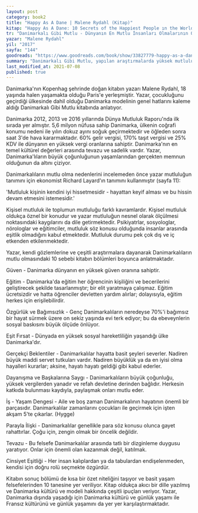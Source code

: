```yaml
---
layout: post  
category: book2  
title: "Happy As A Dane | Malene Rydahl (Kitap)"  
kitap: "Happy As A Dane: 10 Secrets of the Happiest People ın the World"  
tr: "Danimarkalı Gibi Mutlu - Dünyanın En Mutlu İnsanları Olmalarının On Nedeni"  
yazar: "Malene Rydahl"  
yil: "2017"  
sayfa: "144"  
goodreads: "https://www.goodreads.com/book/show/33827779-happy-as-a-dane"
summary: "Danimarkalı Gibi Mutlu, yapılan araştırmalarda yüksek mutluluk oranları ile dikkat çeken Danimarka'nın günlük yaşamına odaklanan bir kitap."
last_modified_at: 2021-07-08
published: true
---
```


Danimarka'nın Kopenhag şehrinde doğan kitabın yazarı Malene Rydahl, 18 yaşında halen yaşamakta olduğu Paris'e yerleşmiştir. Yazar, çocukluğunu geçirdiği ülkesinde dahil olduğu Danimarka modelinin genel hatlarını kaleme aldığı Danimarkalı Gibi Mutlu kitabında anlatıyor.  
  
Danimarka 2012, 2013 ve 2016 yıllarında Dünya Mutluluk Raporu'nda ilk sırada yer almıştır. 5,6 milyon nüfusa sahip Danimarka, ülkenin coğrafi konumu nedeni ile yılın dokuz ayını soğuk geçirmektedir ve öğleden sonra saat 3'de hava kararmaktadır. 60% gelir vergisi, 170% taşıt vergisi ve 25% KDV ile dünyanın en yüksek vergi oranlarına sahiptir. Danimarka'nın en temel kültürel değerleri arasında tevazu ve sadelik vardır. Yazar, Danimarka'lıların büyük çoğunluğunun yaşamlarından gerçekten memnun olduğunun da altını çiziyor.  
  
Danimarkalıların mutlu olma nedenlerini incelemeden önce yazar mutluluğun tanımını için ekonomist Richard Layard'ın tanımını kullanmıştır (sayfa 11):  
  
'Mutluluk kişinin kendini iyi hissetmesidir - hayattan keyif alması ve bu hissin devam etmesini istemesidir.'  
  
Kişisel mutluluk ile toplumun mutluluğu farklı kavramlardır. Kişisel mutluluk oldukça öznel bir konudur ve yazar mutluluğun nesnel olarak ölçülmesi noktasındaki kaygılarını da dile getirmektedir. Psikiyatrlar, sosyologlar, nörologlar ve eğitimciler, mutluluk söz konusu olduğunda insanlar arasında eşitlik olmadığını kabul etmektedir. Mutluluk durumu pek çok dış ve iç etkenden etkilenmektedir.  
  
Yazar, kendi gözlemlerine ve çeşitli araştırmalara dayanarak Danimarkalıların mutlu olmasındaki 10 sebebi kitabın bölümleri boyunca anlatmaktadır.  
  
Güven - Danimarka dünyanın en yüksek güven oranına sahiptir.  
  
Eğitim - Danimarka'da eğitim her öğrencinin kişiliğini ve becerilerini geliştirecek şekilde tasarlanmıştır; bir elit yaratmaya çalışmaz. Eğitim ücretsizdir ve hatta öğrenciler devletten yardım alırlar; dolayısıyla, eğitim herkes için erişilebilirdir.  
  
Özgürlük ve Bağımsızlık - Genç Danimarkalıların neredeyse 70%'i bağımsız bir hayat sürmek üzere on sekiz yaşında evi terk ediyor; bu da ebeveynlerin sosyal baskısını büyük ölçüde önlüyor.  
  
Eşit Fırsat - Dünyada en yüksek sosyal hareketliliğin yaşandığı ülke Danimarka'dır.  
  
Gerçekçi Beklentiler - Danimarkalılar hayatta basit şeyleri severler. Nadiren büyük maddi servet tutkuları vardır. Nadiren büyüklük ya da en iyisi olma hayalleri kurarlar; aksine, hayatı hayatı geldiği gibi kabul ederler.  
  
Dayanışma ve Başkalarına Saygı - Danimarkalıların büyük çoğunluğu, yüksek vergilerden yanadır ve refah devletine derinden bağlıdır. Herkesin katkıda bulunması kaydıyla, paylaşmak onları mutlu eder.  
  
İş - Yaşam Dengesi - Aile ve boş zaman Danimarkalının hayatının önemli bir parçasıdır. Danimarkalılar zamanlarını çocukları ile geçirmek için işten akşam 5'te çıkarlar. (Hygge)  
  
Parayla İlişki - Danimarkalılar genellikle para söz konusu olunca gayet rahattırlar. Çoğu için, zengin olmak bir öncelik değildir.  
  
Tevazu - Bu felsefe Danimarkalılar arasında tatlı bir dizginleme duygusu yaratıyor. Onlar için önemli olan kazanmak değil, katılmak.  
  
Cinsiyet Eşitliği - Her insan kalıplardan ya da tabulardan endişelenmeden, kendisi için doğru rolü seçmekte özgürdür.  
  
Kitabın sonuç bölümü de kısa bir özet niteliğini taşıyor ve basit yaşam felsefelerinden 10 tanesine yer veriliyor. Kitap oldukça akıcı bir dille yazılmış ve Danimarka kültürü ve modeli hakkında çeşitli ipuçları veriyor. Yazar, Danimarka dışında yaşadığı için Danimarka kültürü ve günlük yaşamı ile Fransız kültürünü ve günlük yaşamını da yer yer karşılaştırmaktadır.  
  
